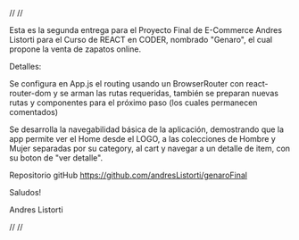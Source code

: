// //

Esta es la segunda entrega para el Proyecto Final de E-Commerce Andres Listorti para el Curso de REACT en CODER, nombrado "Genaro", el cual propone la venta de zapatos online.

Detalles:

Se configura en App.js el routing usando un BrowserRouter con react-router-dom y se arman las rutas requeridas, también se preparan nuevas rutas y componentes para el próximo paso (los cuales permanecen comentados)

Se desarrolla la navegabilidad básica de la aplicación, demostrando que la app permite ver el Home desde el LOGO, a las colecciones de Hombre y Mujer separadas por su category, al cart y navegar a un detalle de item, con su boton de "ver detalle".

Repositorio gitHub https://github.com/andresListorti/genaroFinal

Saludos!

Andres Listorti

// //

